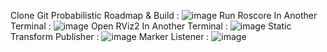 Clone Git Probabilistic Roadmap & Build :
![image](https://github.com/user-attachments/assets/0fb24f97-98b4-4b6e-8715-8fc7f97570e0)
Run Roscore In Another Terminal :
![image](https://github.com/user-attachments/assets/4d0e7aab-536a-44a5-b46c-a25a7ef3f45d)
Open RViz2 In Another Terminal :
![image](https://github.com/user-attachments/assets/726f39ff-cc68-4145-b26f-e432bac74265)
Static Transform Publisher :
![image](https://github.com/user-attachments/assets/80558330-00ae-4e77-a755-b73c386856c2)
Marker Listener :
![image](https://github.com/user-attachments/assets/5da5a592-460d-4989-aa00-861be5119abe)
